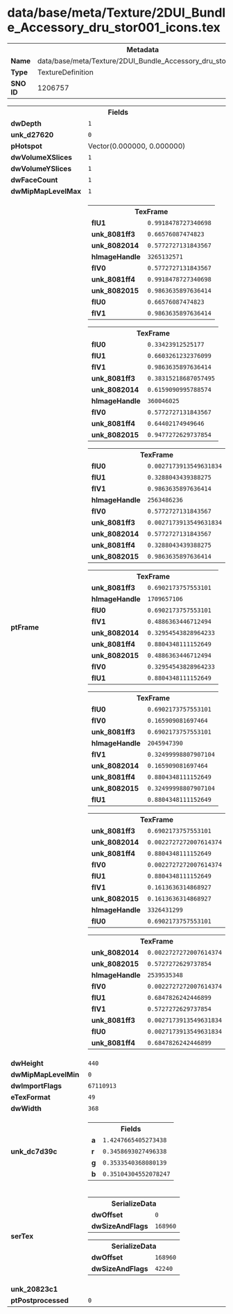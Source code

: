 <h1>data/base/meta/Texture/2DUI_Bundle_Accessory_dru_stor001_icons.tex</h1><table><tr><th colspan="100%">Metadata</th></tr><tr><td><b>Name</b></td><td>data/base/meta/Texture/2DUI_Bundle_Accessory_dru_stor001_icons.tex</td></tr><tr><td><b>Type</b></td><td>TextureDefinition</td></tr><tr><td><b>SNO ID</b></td><td>1206757</td></tr></table>

<table><tr><th colspan="100%">Fields</th></tr><tr><td><b>dwDepth</b></td><td><code>1</code></td></tr><tr><td><b>unk_d27620</b></td><td><code>0</code></td></tr><tr><td><b>pHotspot</b></td><td>Vector(0.000000, 0.000000)</td></tr><tr><td><b>dwVolumeXSlices</b></td><td><code>1</code></td></tr><tr><td><b>dwVolumeYSlices</b></td><td><code>1</code></td></tr><tr><td><b>dwFaceCount</b></td><td><code>1</code></td></tr><tr><td><b>dwMipMapLevelMax</b></td><td><code>1</code></td></tr><tr><td><b>ptFrame</b></td><td><table><tr><th colspan="100%">TexFrame</th></tr><tr><td><b>flU1</b></td><td><code>0.9918478727340698</code></td></tr><tr><td><b>unk_8081ff3</b></td><td><code>0.66576087474823</code></td></tr><tr><td><b>unk_8082014</b></td><td><code>0.5772727131843567</code></td></tr><tr><td><b>hImageHandle</b></td><td><code>3265132571</code></td></tr><tr><td><b>flV0</b></td><td><code>0.5772727131843567</code></td></tr><tr><td><b>unk_8081ff4</b></td><td><code>0.9918478727340698</code></td></tr><tr><td><b>unk_8082015</b></td><td><code>0.9863635897636414</code></td></tr><tr><td><b>flU0</b></td><td><code>0.66576087474823</code></td></tr><tr><td><b>flV1</b></td><td><code>0.9863635897636414</code></td></tr></table>


<table><tr><th colspan="100%">TexFrame</th></tr><tr><td><b>flU0</b></td><td><code>0.33423912525177</code></td></tr><tr><td><b>flU1</b></td><td><code>0.6603261232376099</code></td></tr><tr><td><b>flV1</b></td><td><code>0.9863635897636414</code></td></tr><tr><td><b>unk_8081ff3</b></td><td><code>0.38315218687057495</code></td></tr><tr><td><b>unk_8082014</b></td><td><code>0.6159090995788574</code></td></tr><tr><td><b>hImageHandle</b></td><td><code>360046025</code></td></tr><tr><td><b>flV0</b></td><td><code>0.5772727131843567</code></td></tr><tr><td><b>unk_8081ff4</b></td><td><code>0.64402174949646</code></td></tr><tr><td><b>unk_8082015</b></td><td><code>0.9477272629737854</code></td></tr></table>


<table><tr><th colspan="100%">TexFrame</th></tr><tr><td><b>flU0</b></td><td><code>0.0027173913549631834</code></td></tr><tr><td><b>flU1</b></td><td><code>0.3288043439388275</code></td></tr><tr><td><b>flV1</b></td><td><code>0.9863635897636414</code></td></tr><tr><td><b>hImageHandle</b></td><td><code>2563486236</code></td></tr><tr><td><b>flV0</b></td><td><code>0.5772727131843567</code></td></tr><tr><td><b>unk_8081ff3</b></td><td><code>0.0027173913549631834</code></td></tr><tr><td><b>unk_8082014</b></td><td><code>0.5772727131843567</code></td></tr><tr><td><b>unk_8081ff4</b></td><td><code>0.3288043439388275</code></td></tr><tr><td><b>unk_8082015</b></td><td><code>0.9863635897636414</code></td></tr></table>


<table><tr><th colspan="100%">TexFrame</th></tr><tr><td><b>unk_8081ff3</b></td><td><code>0.6902173757553101</code></td></tr><tr><td><b>hImageHandle</b></td><td><code>1709657106</code></td></tr><tr><td><b>flU0</b></td><td><code>0.6902173757553101</code></td></tr><tr><td><b>flV1</b></td><td><code>0.4886363446712494</code></td></tr><tr><td><b>unk_8082014</b></td><td><code>0.32954543828964233</code></td></tr><tr><td><b>unk_8081ff4</b></td><td><code>0.8804348111152649</code></td></tr><tr><td><b>unk_8082015</b></td><td><code>0.4886363446712494</code></td></tr><tr><td><b>flV0</b></td><td><code>0.32954543828964233</code></td></tr><tr><td><b>flU1</b></td><td><code>0.8804348111152649</code></td></tr></table>


<table><tr><th colspan="100%">TexFrame</th></tr><tr><td><b>flU0</b></td><td><code>0.6902173757553101</code></td></tr><tr><td><b>flV0</b></td><td><code>0.165909081697464</code></td></tr><tr><td><b>unk_8081ff3</b></td><td><code>0.6902173757553101</code></td></tr><tr><td><b>hImageHandle</b></td><td><code>2045947390</code></td></tr><tr><td><b>flV1</b></td><td><code>0.32499998807907104</code></td></tr><tr><td><b>unk_8082014</b></td><td><code>0.165909081697464</code></td></tr><tr><td><b>unk_8081ff4</b></td><td><code>0.8804348111152649</code></td></tr><tr><td><b>unk_8082015</b></td><td><code>0.32499998807907104</code></td></tr><tr><td><b>flU1</b></td><td><code>0.8804348111152649</code></td></tr></table>


<table><tr><th colspan="100%">TexFrame</th></tr><tr><td><b>unk_8081ff3</b></td><td><code>0.6902173757553101</code></td></tr><tr><td><b>unk_8082014</b></td><td><code>0.0022727272007614374</code></td></tr><tr><td><b>unk_8081ff4</b></td><td><code>0.8804348111152649</code></td></tr><tr><td><b>flV0</b></td><td><code>0.0022727272007614374</code></td></tr><tr><td><b>flU1</b></td><td><code>0.8804348111152649</code></td></tr><tr><td><b>flV1</b></td><td><code>0.1613636314868927</code></td></tr><tr><td><b>unk_8082015</b></td><td><code>0.1613636314868927</code></td></tr><tr><td><b>hImageHandle</b></td><td><code>3326431299</code></td></tr><tr><td><b>flU0</b></td><td><code>0.6902173757553101</code></td></tr></table>


<table><tr><th colspan="100%">TexFrame</th></tr><tr><td><b>unk_8082014</b></td><td><code>0.0022727272007614374</code></td></tr><tr><td><b>unk_8082015</b></td><td><code>0.5727272629737854</code></td></tr><tr><td><b>hImageHandle</b></td><td><code>2539535348</code></td></tr><tr><td><b>flV0</b></td><td><code>0.0022727272007614374</code></td></tr><tr><td><b>flU1</b></td><td><code>0.6847826242446899</code></td></tr><tr><td><b>flV1</b></td><td><code>0.5727272629737854</code></td></tr><tr><td><b>unk_8081ff3</b></td><td><code>0.0027173913549631834</code></td></tr><tr><td><b>flU0</b></td><td><code>0.0027173913549631834</code></td></tr><tr><td><b>unk_8081ff4</b></td><td><code>0.6847826242446899</code></td></tr></table>


</td></tr><tr><td><b>dwHeight</b></td><td><code>440</code></td></tr><tr><td><b>dwMipMapLevelMin</b></td><td><code>0</code></td></tr><tr><td><b>dwImportFlags</b></td><td><code>67110913</code></td></tr><tr><td><b>eTexFormat</b></td><td><code>49</code></td></tr><tr><td><b>dwWidth</b></td><td><code>368</code></td></tr><tr><td><b>unk_dc7d39c</b></td><td><table><tr><th colspan="100%">Fields</th></tr><tr><td><b>a</b></td><td><code>1.4247665405273438</code></td></tr><tr><td><b>r</b></td><td><code>0.3458693027496338</code></td></tr><tr><td><b>g</b></td><td><code>0.3533540368080139</code></td></tr><tr><td><b>b</b></td><td><code>0.35104304552078247</code></td></tr></table>

</td></tr><tr><td><b>serTex</b></td><td><table><tr><th colspan="100%">SerializeData</th></tr><tr><td><b>dwOffset</b></td><td><code>0</code></td></tr><tr><td><b>dwSizeAndFlags</b></td><td><code>168960</code></td></tr></table>


<table><tr><th colspan="100%">SerializeData</th></tr><tr><td><b>dwOffset</b></td><td><code>168960</code></td></tr><tr><td><b>dwSizeAndFlags</b></td><td><code>42240</code></td></tr></table>


</td></tr><tr><td><b>unk_20823c1</b></td><td></td></tr><tr><td><b>ptPostprocessed</b></td><td><code>0</code></td></tr></table>

